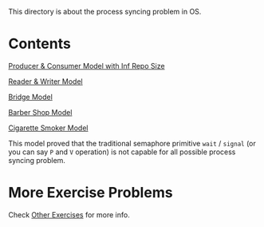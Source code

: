This directory is about the process syncing problem in OS.

# Contents

[Producer & Consumer Model with Inf Repo Size](./infinite_pc.md)

[Reader & Writer Model](./reader_writer.md)

[Bridge Model](./bridge.md)

[Barber Shop Model](./barbers.md)

[Cigarette Smoker Model](./smokers.md)

This model proved that the traditional semaphore primitive `wait` / `signal` (or you can say `P` and `V` operation) is not capable for all possible process syncing problem.

# More Exercise Problems

Check [Other Exercises](./other_exercise) for more info.